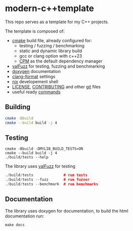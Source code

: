 # modern-c++template

This repo serves as a template for my C++ projects.

The template is composed of:

- [cmake](./CMakeLists.txt) build file, already configured for:
    - testing / fuzzing / benchmarking
    - static and dynamic library build
    - gcc or clang option with c++23
    - [CPM](https://github.com/cpm-cmake/CPM.cmake) as the default dependency manager
- [valFuzz](https://github.com/San7o/valFuzz) for testing, fuzzing and benchmarking
- [doxygen](./doxtgen.conf) documentation
- [clang-format](./.clang-format) settings
- [nix](./flake.nix) developement shell
- [LICENSE](./LICENSE), [CONTRIBUTING](./CONTRIBUTING.md) and other [git](./.gitattributes) files
- useful ready [commands](./Makefile)

## Building

```bash
cmake -Bbuild
cmake --build build -j 4
```

## Testing
```
cmake -Bbuild -DMYLIB_BUILD_TESTS=ON
cmake --build build -j 4
./build/tests --help
```
The library uses [valFuzz](https://github.com/San7o/valFuzz) for testing
```c++
./build/tests              # run tests
./build/tests --fuzz       # run fuzzer
./build/tests --benchmark  # run benchmarks
```

## Documentation

The library uses doxygen for documentation, to build the html documentation run:
```
make docs
```
